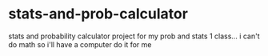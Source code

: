 # stats-and-prob-calculator
stats and probability calculator project for my prob and stats 1 class... i can't do math so i'll have a computer do it for me
